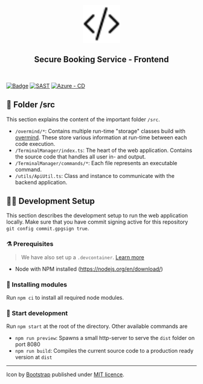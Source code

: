 <div align="center">
    <img src="https://raw.githubusercontent.com/Secure-Booking-Service/frontend/master/logo.svg" alt="Code Icon by Bootstrap" width="100">
    <br>
    <h2>Secure Booking Service - Frontend</h2>
    <br>
</div>

[![Badge](https://img.shields.io/badge/project-Secure%20Booking%20Service-blue)](https://github.com/Secure-Booking)
[![SAST](https://github.com/Secure-Booking-Service/frontend/actions/workflows/SAST.yml/badge.svg)](https://github.com/Secure-Booking-Service/frontend/actions/workflows/SAST.yml)
[![Azure - CD](https://github.com/Secure-Booking-Service/frontend/actions/workflows/CD.yml/badge.svg)](https://github.com/Secure-Booking-Service/frontend/actions/workflows/CD.yml)

## 📁 Folder /src
This section explains the content of the important folder `/src`.

* `/overmind/*`: Contains multiple run-time "storage" classes build with [overmind](https://overmindjs.org/). These store various information at run-time between each code execution.
* `/TerminalManager/index.ts`: The heart of the web application. Contains the source code that handles all user in- and output.
* `/TerminalManager/commands/*`: Each file represents an executable command.
* `/utils/ApiUtil.ts`: Class and instance to communicate with the backend application.

## 🧑‍💻 Development Setup
This section describes the development setup to run the web application locally.
Make sure that you have commit signing active for this repository `git config commit.gpgsign true`.

### ⚗️ Prerequisites
> We have also set up a `.devcontainer`.  [Learn more](https://code.visualstudio.com/docs/remote/containers#_quick-start-open-an-existing-folder-in-a-container)

- Node with NPM installed (https://nodejs.org/en/download/)

### 📁 Installing modules
Run `npm ci` to install all required node modules.

### 🛫 Start development
Run `npm start` at the root of the directory. Other available commands are
* `npm run preview`: Spawns a small http-server to serve the `dist` folder on port 8080
* `npm run build`: Compiles the current source code to a production ready version at `dist`

---
<div align="left">
    Icon by <a href="https://github.com/twbs/icons">Bootstrap</a> published under <a href="https://github.com/twbs/icons/blob/main/LICENSE.md">MIT licence</a>.
</div>